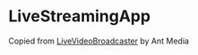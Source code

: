# LiveStreamingApp
Copied from [LiveVideoBroadcaster](https://github.com/ant-media/LiveVideoBroadcaster/) by Ant Media
